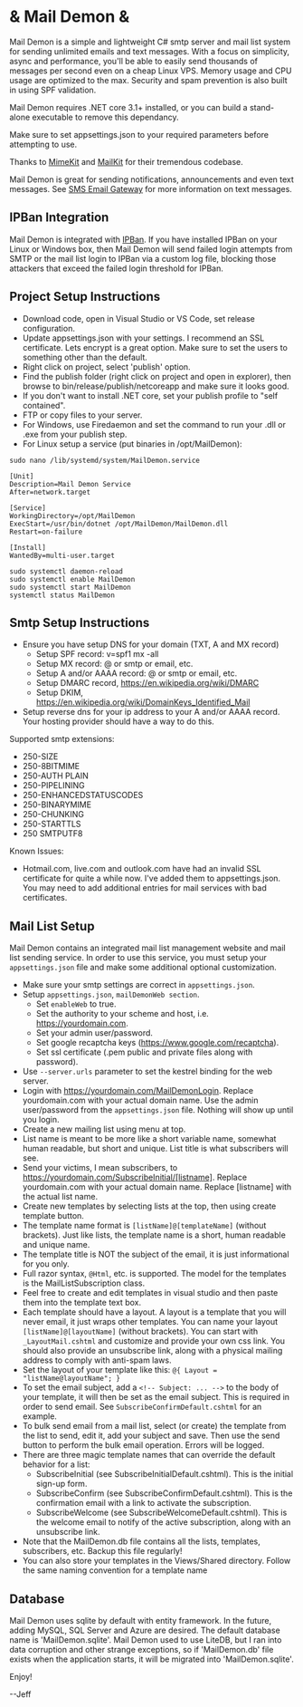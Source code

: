 # & Mail Demon &

Mail Demon is a simple and lightweight C# smtp server and mail list system for sending unlimited emails and text messages. With a focus on simplicity, async and performance, you'll be able to easily send thousands of messages per second even on a cheap Linux VPS. Memory usage and CPU usage are optimized to the max. Security and spam prevention is also built in using SPF validation.

Mail Demon requires .NET core 3.1+ installed, or you can build a stand-alone executable to remove this dependancy.

Make sure to set appsettings.json to your required parameters before attempting to use.

Thanks to <a href='https://github.com/jstedfast/MimeKit'>MimeKit</a> and <a href='https://github.com/jstedfast/MailKit'>MailKit</a> for their tremendous codebase.

Mail Demon is great for sending notifications, announcements and even text messages. See <a href='http://smsemailgateway.com/'>SMS Email Gateway</a> for more information on text messages.

## IPBan Integration
Mail Demon is integrated with <a href='https://github.com/DigitalRuby/IPBan'>IPBan</a>. If you have installed IPBan on your Linux or Windows box, then Mail Demon will send failed login attempts from SMTP or the mail list login to IPBan via a custom log file, blocking those attackers that exceed the failed login threshold for IPBan.

## Project Setup Instructions
- Download code, open in Visual Studio or VS Code, set release configuration.
- Update appsettings.json with your settings. I recommend an SSL certificate. Lets encrypt is a great option. Make sure to set the users to something other than the default.
- Right click on project, select 'publish' option.
- Find the publish folder (right click on project and open in explorer), then browse to bin/release/publish/netcoreapp and make sure it looks good.
- If you don't want to install .NET core, set your publish profile to "self contained".
- FTP or copy files to your server.
- For Windows, use Firedaemon and set the command to run your .dll or .exe from your publish step.
- For Linux setup a service (put binaries in /opt/MailDemon):

```
sudo nano /lib/systemd/system/MailDemon.service
```

```
[Unit]
Description=Mail Demon Service
After=network.target

[Service]
WorkingDirectory=/opt/MailDemon
ExecStart=/usr/bin/dotnet /opt/MailDemon/MailDemon.dll
Restart=on-failure

[Install]
WantedBy=multi-user.target
```
```
sudo systemctl daemon-reload 
sudo systemctl enable MailDemon
sudo systemctl start MailDemon
systemctl status MailDemon
```

## Smtp Setup Instructions
- Ensure you have setup DNS for your domain (TXT, A and MX record)
  - Setup SPF record: v=spf1 mx -all
  - Setup MX record: @ or smtp or email, etc.
  - Setup A and/or AAAA record: @ or smtp or email, etc.
  - Setup DMARC record, https://en.wikipedia.org/wiki/DMARC
  - Setup DKIM, https://en.wikipedia.org/wiki/DomainKeys_Identified_Mail
- Setup reverse dns for your ip address to your A and/or AAAA record. Your hosting provider should have a way to do this.

Supported smtp extensions:
- 250-SIZE
- 250-8BITMIME
- 250-AUTH PLAIN
- 250-PIPELINING
- 250-ENHANCEDSTATUSCODES
- 250-BINARYMIME
- 250-CHUNKING
- 250-STARTTLS
- 250 SMTPUTF8

Known Issues:
- Hotmail.com, live.com and outlook.com have had an invalid SSL certificate for quite a while now. I've added them to appsettings.json. You may need to add additional entries for mail services with bad certificates.

## Mail List Setup

Mail Demon contains an integrated mail list management website and mail list sending service. In order to use this service, you must setup your `appsettings.json` file and make some additional optional customization.

- Make sure your smtp settings are correct in `appsettings.json`.
- Setup `appsettings.json`, `mailDemonWeb section`.
  - Set `enableWeb` to true.
  - Set the authority to your scheme and host, i.e. https://yourdomain.com.
  - Set your admin user/password.
  - Set google recaptcha keys (https://www.google.com/recaptcha).
  - Set ssl certificate (.pem public and private files along with password).
- Use `--server.urls` parameter to set the kestrel binding for the web server.
- Login with https://yourdomain.com/MailDemonLogin. Replace yourdomain.com with your actual domain name. Use the admin user/password from the `appsettings.json` file. Nothing will show up until you login.
- Create a new mailing list using menu at top.
- List name is meant to be more like a short variable name, somewhat human readable, but short and unique. List title is what subscribers will see.
- Send your victims, I mean subscribers, to https://yourdomain.com/SubscribeInitial/[listname]. Replace yourdomain.com with your actual domain name. Replace [listname] with the actual list name.
- Create new templates by selecting lists at the top, then using create template button.
- The template name format is `[listName]@[templateName]` (without brackets). Just like lists, the template name is a short, human readable and unique name.
- The template title is NOT the subject of the email, it is just informational for you only.
- Full razor syntax, `@Html`, etc. is supported. The model for the templates is the MailListSubscription class.
- Feel free to create and edit templates in visual studio and then paste them into the template text box.
- Each template should have a layout. A layout is a template that you will never email, it just wraps other templates. You can name your layout `[listName]@[layoutName]` (without brackets). You can start with `_LayoutMail.cshtml` and customize and provide your own css link. You should also provide an unsubscribe link, along with a physical mailing address to comply with anti-spam laws.
- Set the layout of your template like this: `@{ Layout = "listName@layoutName"; }`
- To set the email subject, add a `<!-- Subject: ... -->` to the body of your template, it will then be set as the email subject. This is required in order to send email. See `SubscribeConfirmDefault.cshtml` for an example.
- To bulk send email from a mail list, select (or create) the template from the list to send, edit it, add your subject and save. Then use the send button to perform the bulk email operation. Errors will be logged.
- There are three magic template names that can override the default behavior for a list:
  - SubscribeInitial (see SubscribeInitialDefault.cshtml). This is the initial sign-up form.
  - SubscribeConfirm (see SubscribeConfirmDefault.cshtml). This is the confirmation email with a link to activate the subscription.
  - SubscribeWelcome (see SubscribeWelcomeDefault.cshtml). This is the welcome email to notify of the active subscription, along with an unsubscribe link.
- Note that the MailDemon.db file contains all the lists, templates, subscribers, etc. Backup this file regularly!
- You can also store your templates in the Views/Shared directory. Follow the same naming convention for a template name 

## Database
Mail Demon uses sqlite by default with entity framework. In the future, adding MySQL, SQL Server and Azure are desired. The default database name is 'MailDemon.sqlite'. Mail Demon used to use LiteDB, but I ran into data corruption and other strange exceptions, so if 'MailDemon.db' file exists when the application starts, it will be migrated into 'MailDemon.sqlite'.

Enjoy!

--Jeff
